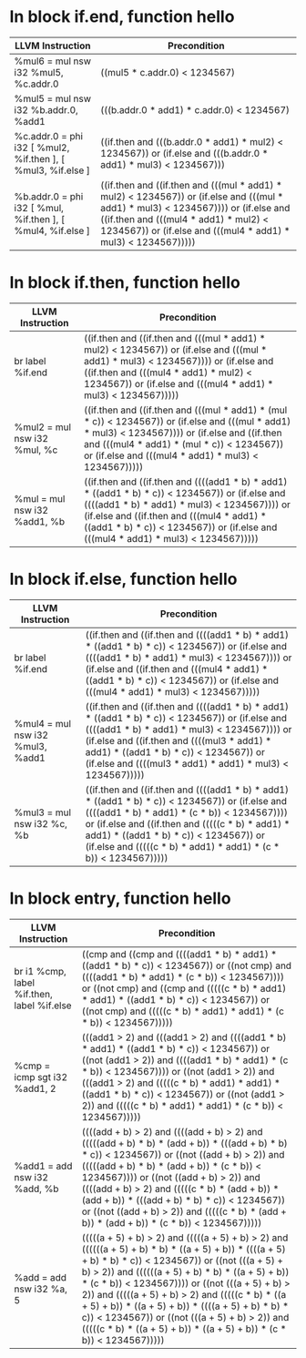 # In block if.end, function hello
| LLVM Instruction | Precondition |
|-----|-----|
|   %mul6 = mul nsw i32 %mul5, %c.addr.0 | ((mul5 * c.addr.0) < 1234567) |
|   %mul5 = mul nsw i32 %b.addr.0, %add1 | (((b.addr.0 * add1) * c.addr.0) < 1234567) |
|   %c.addr.0 = phi i32 [ %mul2, %if.then ], [ %mul3, %if.else ] | ((if.then and (((b.addr.0 * add1) * mul2) < 1234567)) or (if.else and (((b.addr.0 * add1) * mul3) < 1234567))) |
|   %b.addr.0 = phi i32 [ %mul, %if.then ], [ %mul4, %if.else ] | ((if.then and ((if.then and (((mul * add1) * mul2) < 1234567)) or (if.else and (((mul * add1) * mul3) < 1234567)))) or (if.else and ((if.then and (((mul4 * add1) * mul2) < 1234567)) or (if.else and (((mul4 * add1) * mul3) < 1234567))))) |
# In block if.then, function hello
| LLVM Instruction | Precondition |
|-----|-----|
|   br label %if.end | ((if.then and ((if.then and (((mul * add1) * mul2) < 1234567)) or (if.else and (((mul * add1) * mul3) < 1234567)))) or (if.else and ((if.then and (((mul4 * add1) * mul2) < 1234567)) or (if.else and (((mul4 * add1) * mul3) < 1234567))))) |
|   %mul2 = mul nsw i32 %mul, %c | ((if.then and ((if.then and (((mul * add1) * (mul * c)) < 1234567)) or (if.else and (((mul * add1) * mul3) < 1234567)))) or (if.else and ((if.then and (((mul4 * add1) * (mul * c)) < 1234567)) or (if.else and (((mul4 * add1) * mul3) < 1234567))))) |
|   %mul = mul nsw i32 %add1, %b | ((if.then and ((if.then and ((((add1 * b) * add1) * ((add1 * b) * c)) < 1234567)) or (if.else and ((((add1 * b) * add1) * mul3) < 1234567)))) or (if.else and ((if.then and (((mul4 * add1) * ((add1 * b) * c)) < 1234567)) or (if.else and (((mul4 * add1) * mul3) < 1234567))))) |
# In block if.else, function hello
| LLVM Instruction | Precondition |
|-----|-----|
|   br label %if.end | ((if.then and ((if.then and ((((add1 * b) * add1) * ((add1 * b) * c)) < 1234567)) or (if.else and ((((add1 * b) * add1) * mul3) < 1234567)))) or (if.else and ((if.then and (((mul4 * add1) * ((add1 * b) * c)) < 1234567)) or (if.else and (((mul4 * add1) * mul3) < 1234567))))) |
|   %mul4 = mul nsw i32 %mul3, %add1 | ((if.then and ((if.then and ((((add1 * b) * add1) * ((add1 * b) * c)) < 1234567)) or (if.else and ((((add1 * b) * add1) * mul3) < 1234567)))) or (if.else and ((if.then and ((((mul3 * add1) * add1) * ((add1 * b) * c)) < 1234567)) or (if.else and ((((mul3 * add1) * add1) * mul3) < 1234567))))) |
|   %mul3 = mul nsw i32 %c, %b | ((if.then and ((if.then and ((((add1 * b) * add1) * ((add1 * b) * c)) < 1234567)) or (if.else and ((((add1 * b) * add1) * (c * b)) < 1234567)))) or (if.else and ((if.then and (((((c * b) * add1) * add1) * ((add1 * b) * c)) < 1234567)) or (if.else and (((((c * b) * add1) * add1) * (c * b)) < 1234567))))) |
# In block entry, function hello
| LLVM Instruction | Precondition |
|-----|-----|
|   br i1 %cmp, label %if.then, label %if.else | ((cmp and ((cmp and ((((add1 * b) * add1) * ((add1 * b) * c)) < 1234567)) or ((not cmp) and ((((add1 * b) * add1) * (c * b)) < 1234567)))) or ((not cmp) and ((cmp and (((((c * b) * add1) * add1) * ((add1 * b) * c)) < 1234567)) or ((not cmp) and (((((c * b) * add1) * add1) * (c * b)) < 1234567))))) |
|   %cmp = icmp sgt i32 %add1, 2 | (((add1 > 2) and (((add1 > 2) and ((((add1 * b) * add1) * ((add1 * b) * c)) < 1234567)) or ((not (add1 > 2)) and ((((add1 * b) * add1) * (c * b)) < 1234567)))) or ((not (add1 > 2)) and (((add1 > 2) and (((((c * b) * add1) * add1) * ((add1 * b) * c)) < 1234567)) or ((not (add1 > 2)) and (((((c * b) * add1) * add1) * (c * b)) < 1234567))))) |
|   %add1 = add nsw i32 %add, %b | ((((add + b) > 2) and ((((add + b) > 2) and (((((add + b) * b) * (add + b)) * (((add + b) * b) * c)) < 1234567)) or ((not ((add + b) > 2)) and (((((add + b) * b) * (add + b)) * (c * b)) < 1234567)))) or ((not ((add + b) > 2)) and ((((add + b) > 2) and (((((c * b) * (add + b)) * (add + b)) * (((add + b) * b) * c)) < 1234567)) or ((not ((add + b) > 2)) and (((((c * b) * (add + b)) * (add + b)) * (c * b)) < 1234567))))) |
|   %add = add nsw i32 %a, 5 | (((((a + 5) + b) > 2) and (((((a + 5) + b) > 2) and ((((((a + 5) + b) * b) * ((a + 5) + b)) * ((((a + 5) + b) * b) * c)) < 1234567)) or ((not (((a + 5) + b) > 2)) and ((((((a + 5) + b) * b) * ((a + 5) + b)) * (c * b)) < 1234567)))) or ((not (((a + 5) + b) > 2)) and (((((a + 5) + b) > 2) and (((((c * b) * ((a + 5) + b)) * ((a + 5) + b)) * ((((a + 5) + b) * b) * c)) < 1234567)) or ((not (((a + 5) + b) > 2)) and (((((c * b) * ((a + 5) + b)) * ((a + 5) + b)) * (c * b)) < 1234567))))) |
